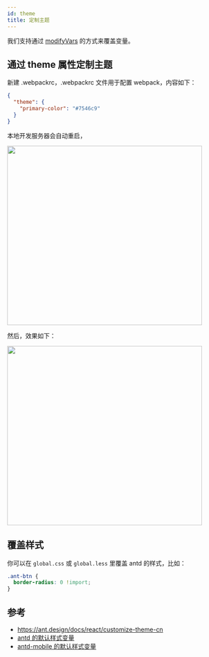 ```yaml
---
id: theme
title: 定制主题
---
```


我们支持通过 [modifyVars](http://lesscss.org/usage/#using-less-in-the-browser-modify-variables) 的方式来覆盖变量。

## 通过 theme 属性定制主题

新建 .webpackrc，.webpackrc 文件用于配置 webpack，内容如下：

```json
{
  "theme": {
    "primary-color": "#7546c9"
  }
}
```

本地开发服务器会自动重启，

<img src="https://gw.alipayobjects.com/zos/rmsportal/YMdGEpszmHZcUfcYBRWO.png" width="450" height="414" style="margin-left:0;" />

然后，效果如下：

<img src="https://gw.alipayobjects.com/zos/rmsportal/qGncpVZOUmhbcxbvihRW.png" width="450" height="414" style="margin-left:0;" />

## 覆盖样式

你可以在 `global.css` 或 `global.less` 里覆盖 antd 的样式，比如：

```css
.ant-btn {
  border-radius: 0 !import;
}
```

## 参考

* https://ant.design/docs/react/customize-theme-cn
* [antd 的默认样式变量](https://github.com/ant-design/ant-design/blob/master/components/style/themes/default.less)
* [antd-mobile 的默认样式变量](https://github.com/ant-design/ant-design-mobile/blob/master/components/style/themes/default.less)

